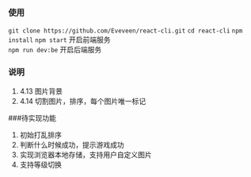 
### 使用
`git clone https://github.com/Eveveen/react-cli.git`
`cd react-cli`
`npm install`
`npm start` 开启前端服务  
`npm run dev:be` 开启后端服务


### 说明
1. 4.13 图片背景
2. 4.14 切割图片，排序，每个图片唯一标记

###待实现功能
1. 初始打乱排序
2. 判断什么时候成功，提示游戏成功
3. 实现浏览器本地存储，支持用户自定义图片
4. 支持等级切换
